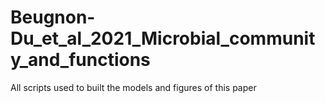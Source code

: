 # Beugnon-Du_et_al_2021_Microbial_community_and_functions
 All scripts used to built the models and figures of this paper
